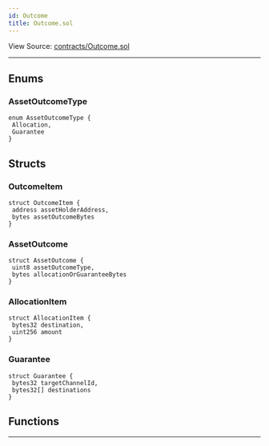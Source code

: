 ```yaml
---
id: Outcome
title: Outcome.sol
---
```


View Source: [contracts/Outcome.sol](https://github.com/statechannels/monorepo/tree/master/packages/nitro-protocol/contracts/Outcome.sol)

---

## **Enums**
### AssetOutcomeType

```solidity
enum AssetOutcomeType {
 Allocation,
 Guarantee
}
```

## Structs
### OutcomeItem

```solidity
struct OutcomeItem {
 address assetHolderAddress,
 bytes assetOutcomeBytes
}
```

### AssetOutcome

```solidity
struct AssetOutcome {
 uint8 assetOutcomeType,
 bytes allocationOrGuaranteeBytes
}
```

### AllocationItem

```solidity
struct AllocationItem {
 bytes32 destination,
 uint256 amount
}
```

### Guarantee

```solidity
struct Guarantee {
 bytes32 targetChannelId,
 bytes32[] destinations
}
```

## Functions

---

